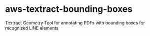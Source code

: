 # aws-textract-bounding-boxes
Textract Geometry Tool for annotating PDFs with bounding boxes for recognized LINE elements
